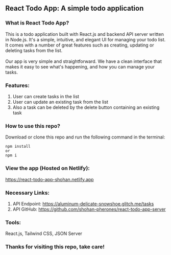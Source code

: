 ## React Todo App: A simple todo application

### What is React Todo App?

This is a todo application built with React.js and backend API server written in Node.js. It's a simple, intuitive, and elegant UI for managing your todo list. It comes with a number of great features such as creating, updating or deleting tasks from the list.
<br/>
<br/>
Our app is very simple and straightforward. We have a clean interface that makes it easy to see what's happening, and how you can manage your tasks.

### Features:

1.  User can create tasks in the list
2.  User can update an existing task from the list
3.  Also a task can be deleted by the delete button containing an existing task

### How to use this repo?

Download or clone this repo and run the following command in the terminal:

```
npm install
or
npm i
```

### View the app (Hosted on Netlify):

https://react-todo-app-shohan.netlify.app

### Necessary Links:

1. API Endpoint: https://aluminum-delicate-snowshoe.glitch.me/tasks
2. API GitHub: https://github.com/shohan-pherones/react-todo-app-server

### Tools:

React.js, Tailwind CSS, JSON Server

### Thanks for visiting this repo, take care!
